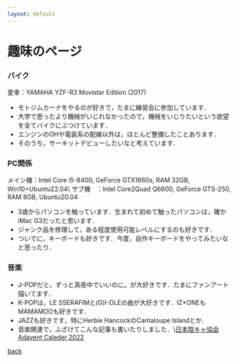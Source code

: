 ```yaml
---
layout: default
---
```

# 趣味のページ

### バイク
愛車：YAMAHA YZF-R3 Movistar Edition (2017)

* モトジムカーナをやるのが好きで，たまに練習会に参加しています．
* 大学で思ったより機械がいじれなかったので，機械をいじりたいという欲望を全てバイクにぶつけています．
* エンジンのOHや電装系の配線以外は，ほとんど整備したことあります．
* そのうち，サーキットデビューしたいなと考えています．

### PC関係
メイン機：Intel Core i5-8400, GeForce GTX1660s, RAM 32GB, Win10+Ubuntu22.04\\
サブ機　：Intel Core2Quad Q6600, GeForce GTS-250, RAM 8GB, Ubuntu20.04

* 3歳からパソコンを触っています．生まれて初めて触ったパソコンは，確かiMac G3だったと思います．
* ジャンク品を修理して，ある程度使用可能レベルにするのも好きです．
* ついでに，キーボードも好きです．今度，自作キーボードをやってみたいなと思ったり．

### 音楽
* J-POPだと，ずっと真夜中でいいのに。が大好きです．たまにファンアート描いてます．
* K-POPは，LE SSERAFIMと(G)I-DLEの曲が大好きです．IZ*ONEもMAMAMOOも好きです．
* JAZZも好きです，特にHerbie HancockのCantaloupe Islandとか．
* 音楽関連で，ふざけてこんな記事も書いたりしました．\\[日本陰キャ協会 Adavent Caleder 2022](https://gist.github.com/Trigger-FK/b75dcb90c4e1d69173e9efd7a2a19ba8)

[back](./)
